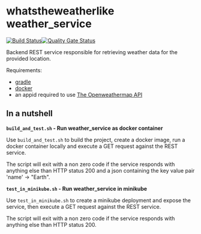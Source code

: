whatstheweatherlike weather_service
===

[![Build Status](https://travis-ci.com/whatstheweatherlike/weather-service.svg?branch=master)](https://travis-ci.com/whatstheweatherlike/weather-service)[![Quality Gate Status](https://sonarcloud.io/api/project_badges/measure?project=whatstheweatherlike_weather-service&metric=alert_status)](https://sonarcloud.io/dashboard?id=whatstheweatherlike_weather-service)

Backend REST service responsible for retrieving weather data for the provided location.

Requirements:
* [gradle](https://gradle.org/)
* [docker](https://www.docker.com/)
* an appid required to use [The Openweathermap API](https://openweathermap.org/api)

In a nutshell
---

**`build_and_test.sh` - Run weather_service as docker container**

Use `build_and_test.sh` to build the project, create a docker image, run a docker container locally and execute a GET request against the REST service.

The script will exit with a non zero code if the service responds with anything else than HTTP status 200 and a json containing the key value pair 'name' -> "Earth".


**`test_in_minikube.sh` - Run weather_service in minikube**

Use `test_in_minikube.sh` to create a minikube deployment and expose the service, then execute a GET request against the REST service.

The script will exit with a non zero code if the service responds with anything else than HTTP status 200.
